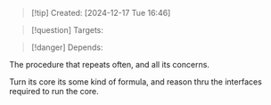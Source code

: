 
>[!tip] Created: [2024-12-17 Tue 16:46]

>[!question] Targets: 

>[!danger] Depends: 

The procedure that repeats often, and all its concerns.

Turn its core its some kind of formula, and reason thru the interfaces required to run the core.